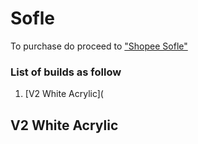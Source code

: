 # Sofle

To purchase do proceed to ["Shopee Sofle"](https://shopee.com.my/product/147025799/8748231593/)

### List of builds as follow
1. [V2 White Acrylic](


## V2 White Acrylic
